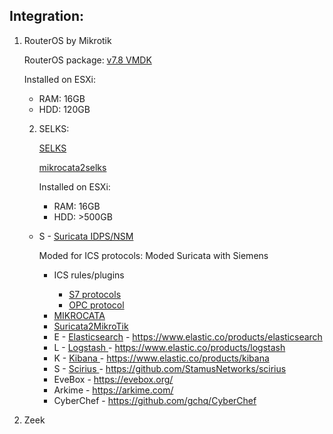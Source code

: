 ## Integration:

1. RouterOS by Mikrotik

   RouterOS package: [v7.8 VMDK](https://download.mikrotik.com/routeros/7.8/chr-7.8.vmdk.ziphttps://)

   Installed on ESXi:

   - RAM: 16GB
   - HDD: 120GB

   2. SELKS:

      [SELKS](https://github.com/StamusNetworks/SELKS)

      [mikrocata2selks](https://github.com/angolo40/mikrocata2selkshttps://)

      Installed on ESXi:

      - RAM: 16GB
      - HDD: >500GB

   - S - [Suricata IDPS/NSM](https://suricata.io/https://)

     Moded for ICS protocols: Moded Suricata with Siemens

     + ICS rules/plugins

       - [S7 protocols](https://github.com/Tecatech/suricata-plugin-s7comm-parserhttps://)
       - [OPC protocol](https://github.com/HackSider27/Suricata-OPC-UA-Module)

     - [MIKROCATA](https://github.com/zzbe/mikrocata)
     - [Suricata2MikroTik ](https://github.com/elmaxid/Suricata2MikroTik)
     - E - [Elasticsearch](https://www.elastic.co/products/elasticsearch) - https://www.elastic.co/products/elasticsearch
     - L - [Logstash ](https://www.elastic.co/products/logstash)- https://www.elastic.co/products/logstash
     - K - [Kibana ](https://https://www.elastic.co/products/kibana)- https://www.elastic.co/products/kibana
     - S - [Scirius ](https://github.com/StamusNetworks/scirius)- https://github.com/StamusNetworks/scirius
     - EveBox - https://evebox.org/
     - Arkime - https://arkime.com/
     - CyberChef - https://github.com/gchq/CyberChef
2. Zeek
